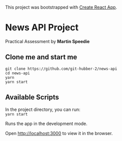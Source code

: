 This project was bootstrapped with [Create React App](https://github.com/facebook/create-react-app).

# News API Project

Practical Assessment
by **Martin Speedie**

## Clone me and start me

`git clone https://github.com/git-hubber-2/news-api`<br />
`cd news-api`<br />
`yarn`<br />
`yarn start`<br />

## Available Scripts

In the project directory, you can run:  
`yarn start`<br />

Runs the app in the development mode.<br />

Open [http://localhost:3000](http://localhost:3000) to view it in the browser.
